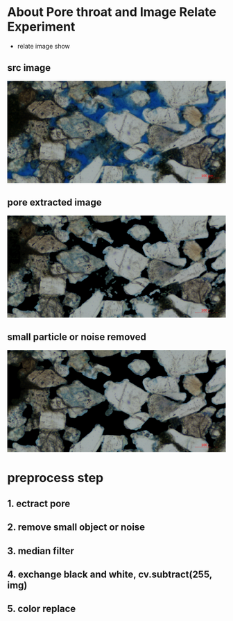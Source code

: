 # About Pore throat and Image Relate Experiment

- relate image show
## src image
<p align='left'>  
  <img src='image/16-0460_5.png' width='800'/>
</p>

## pore extracted image
<p align='left'>  
  <img src='image/pore_ex_16-0460_5.png' width='800'/>
</p>

## small particle or noise removed 
<p align='left'>  
  <img src='image/cleaned_16-0460_5.png' width='800'/>
</p>


# preprocess step
##    1. ectract pore 
##    2. remove small object or noise
##    3. median filter
##    4. exchange black and white, cv.subtract(255, img) 
##    5. color replace

                                
                                